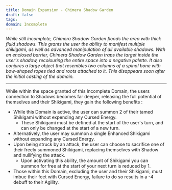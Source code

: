 ```yaml
---
title: Domain Expansion - Chimera Shadow Garden
draft: false
tags: 
domain: Incomplete
---
```

_While still incomplete, Chimera Shadow Garden floods the area with thick fluid shadows. This grants the user the ability to manifest multiple shikigami, as well as advanced manipulation of all available shadows. With an enclosed barrier, Chimera Shadow Garden traps the target inside the user's shadow, recolouring the entire space into a negative palette._ _It also conjures a large object that resembles two columns of a spinal bone with bow-shaped ropes tied and roots attached to it. This disappears soon after the initial casting of the domain._

---

While within the space granted of this Incomplete Domain, the users connection to Shadows becomes far deeper, releasing the full potential of themselves and their Shikigami, they gain the following benefits :

- While this Domain is active, the user can summon 2 of their tamed Shikigami without expending any Cursed Energy. 
	- These Shikigami must be defined at the start of the user's turn, and can only be changed at the start of a new turn.
- Alternatively, the user may summon a single Enhanced Shikigami without expanding any Cursed Energy.
- Upon being struck by an attack, the user can choose to sacrifice one of their freely summoned Shikigami, replacing themselves with Shadow and nullifying the attack.
	- Upon activating this ability, the amount of Shikigami you can summon for free at the start of your next turn is reduced by 1.
- Those within this Domain, excluding the user and their Shikigami, must imbue their feet with Cursed Energy, failure to do so results in a -4 debuff to their Agility.
